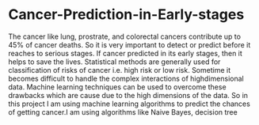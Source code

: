 # Cancer-Prediction-in-Early-stages
 The cancer like lung, prostrate, and colorectal cancers contribute up to 45% of cancer deaths. So it is very important to detect or predict before it reaches to serious stages. If cancer predicted in its early stages, then it helps to save the lives. Statistical methods are generally used for classification of risks of cancer i.e. high risk or low risk. Sometime it becomes difficult to handle the complex interactions of highdimensional data. Machine learning techniques can be used to overcome these drawbacks which are cause due to the high dimensions of the data. So in this project I am using machine learning algorithms to predict the chances of getting cancer.I am using algorithms like Naive Bayes, decision tree 
